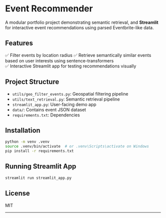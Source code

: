 # Event Recommender

A modular portfolio project demonstrating semantic retrieval, and **Streamlit** for interactive event recommendations using parsed Eventbrite-like data.

## Features
✅ Filter events by location radius
✅ Retrieve semantically similar events based on user interests using sentence-transformers  
✅ Interactive Streamlit app for testing recommendations visually

## Project Structure
- `utils/geo_filter_events.py`: Geospatial filtering pipeline
- `utils/text_retrieval.py`: Semantic retrieval pipeline
- `streamlit_app.py`: User-facing demo app
- `data/`: Contains event JSON dataset
- `requirements.txt`: Dependencies

## Installation
```bash
python -m venv .venv
source .venv/bin/activate  # or .venv\Scripts\activate on Windows
pip install -r requirements.txt
```

## Running Streamlit App
```bash
streamlit run streamlit_app.py
```

## License
MIT

---